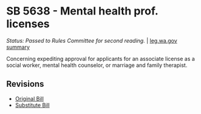 # SB 5638 - Mental health prof. licenses
*Status: Passed to Rules Committee for second reading.* | [leg.wa.gov summary](https://app.leg.wa.gov/billsummary?BillNumber=5638&Year=2021)

Concerning expediting approval for applicants for an associate license as a social worker, mental health counselor, or marriage and family therapist.

## Revisions
* [Original Bill](1/)
* [Substitute Bill](S/)